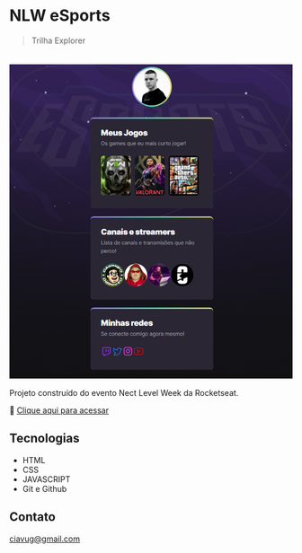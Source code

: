 # NLW eSports 

> Trilha Explorer

ㅤ
![preview](./.github/previw.jpg)

Projeto construído do evento Nect Level Week da Rocketseat.

🔗 [Clique aqui para acessar](https://namevug.github.io/NLWeSports/)

## Tecnologias

- HTML
- CSS
- JAVASCRIPT
- Git e Github

## Contato 

ciavug@gmail.com
